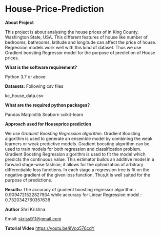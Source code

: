 # House-Price-Prediction
**About Project**

This project is about analysing the house prices of in King County, Washington State, USA. This different features of house like number of bedrooms, bathrooms, latitude and longitude can affect the price of house. Regression models work well with this kind of dataset. Thus we use Gradient boosting Regressor model for the purpose of prediction of House prices.


**What is the software requirement?**

Python 3.7 or above

**Datasets:** Following csv files

kc_house_data.csv


**What are the required python packages?**

Pandas
Matplotlib
Seaborn
scikit-learn


**Approach used for Houseprice prediction**

We use *Gradient Boosting Regression algorithm*.
Gradient Boosting algorithm is used to generate an ensemble model by combining the weak learners or weak predictive models. Gradient boosting algorithm can be used to train models for both regression and classification problem. Gradient Boosting Regression algorithm is used to fit the model which predicts the continuous value.
This estimator builds an additive model in a forward stage-wise fashion; it allows for the optimization of arbitrary differentiable loss functions. In each stage a regression tree is fit on the negative gradient of the given loss function.
Thus,it is well suited for the purpose of predictions.


**Results:**
The accuracy of gradient boosting regressor algorithm : 0.9094721522827934 
while accuracy for Linear Regression model : 0.7320342760357638


**Author**
Shri Krishna

Email: skriss911@gmail.com


**Tutorial Video**
https://youtu.be/ilVoq576cdY


